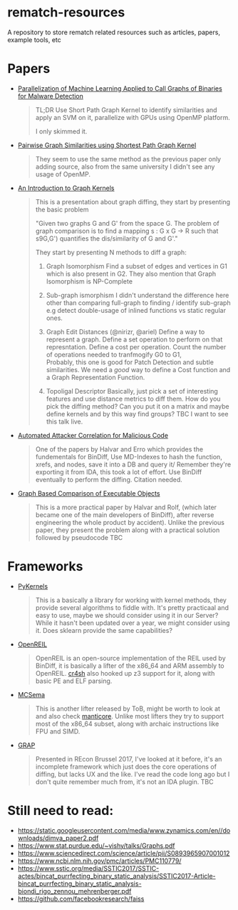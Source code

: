 # rematch-resources
A repository to store rematch related resources such as articles, papers, 
example tools, etc


# Papers

* [Parallelization of Machine Learning Applied to Call Graphs of Binaries for Malware Detection]  
  > TL;DR 
  > Use Short Path Graph Kernel to identify similarities and apply an SVM on it, parallelize with GPUs using OpenMP platform.
  > 
  > I only skimmed it. 

* [Pairwise Graph Similarities using Shortest Path Graph Kernel] 
  > They seem to use the same method as the previous paper only adding source, also from the same university
  > I didn't see any usage of OpenMP.

* [An Introduction to Graph Kernels]
  > This is a presentation about graph diffing, they start by presenting the basic problem
  >
  > "Given two graphs G and G'  from the space G. 
  > The problem of graph comparison is to find a mapping s : G x G -> R such that s9G,G') quantifies the dis/similarity of G and G'."
  > 
  > They start by presenting N methods to diff a graph:
  >  1. Graph Isomorphism 
  >  Find a subset of edges and vertices in G1 which is also present in G2. 
  > They also mention that Graph Isomorphism is NP-Complete 
  > 
  >   2. Sub-graph ismorphism
  > I didn't understand the difference here other than comparing full-graph to finding / identify sub-graph
  > e.g detect double-usage of inlined functions vs static regular ones.
  > 
  >   3. Graph Edit Distances (@nirizr, @ariel)
  > Define a way to represent a graph.
  > Define a set operation to perform on that represntation.
  > Define a cost per operation.
  >  Count the number of operations needed to tranfmogify G0 to G1,  
  > Probably, this one is good for Patch Detection and subtle similarities.
  > We need a *good* way to define a Cost function and a Graph Representation Function.
  > 
  >  4. Topoligal Descriptor 
  > Basically, just pick a set of interesting features and use distance metrics to diff them.
  > How do you pick the diffing method?
  > Can you put it on a matrix and maybe define kernels and by this way find groups? 
  > TBC
  > I want to see this talk live.

*  [Automated Attacker Correlation for Malicious Code]
   > One of the papers by Halvar and Erro which provides the fundementals for BinDiff,
   > Use MD-Indexes to hash the function, xrefs, and nodes, save it into a DB and query it/
   > Remember they're exporting it from IDA, this took a lot of effort. 
   > Use BinDiff eventually to perform the diffing.
   > Citation needed.
*  [Graph Based Comparison of Executable Objects]
   > This is a more practical paper by Halvar and Rolf, (which later became one of the main developers of BinDiff),
   > after reverse engineering the whole product by accident).
   > Unlike the previous paper, they present the problem along with a practical solution followed by pseudocode
   > TBC


# Frameworks

* [PyKernels]
   > This is a basically a library for working with kernel methods, they provide several algorithms to fiddle with.
   > It's pretty practicaal and easy to use, maybe we should consider using it in our Server? 
   > While it hasn't been updated over a year, we might consider using it. 
   > Does sklearn provide the same capabilities? 
* [OpenREIL]
   > OpenREIL is an open-source implementation of the REIL used by BinDiff, it is basically a lifter
   > of the x86_64 and ARM assembly to OpenREIL. [cr4sh] also hooked up z3 support for it, along with basic
   > PE and ELF parsing. 
* [MCSema]
  > This is another lifter released by ToB, might be worth to look at and also check [manticore].
  > Unlike most lifters they try to support most of the x86_64 subset, along with archaic instructions like FPU and SIMD.
* [GRAP]
  > Presented in REcon Brussel 2017, I've looked at it before, it's an incomplete framework which just does
  > the core operations of diffing, but lacks UX and the like.
  > I've read the code long ago but I don't quite remember much from, it's not an IDA plugin. 
  > TBC


# Still need to read:
* https://static.googleusercontent.com/media/www.zynamics.com/en//downloads/dimva_paper2.pdf
* https://www.stat.purdue.edu/~vishy/talks/Graphs.pdf
* https://www.sciencedirect.com/science/article/pii/S0893965907001012
* https://www.ncbi.nlm.nih.gov/pmc/articles/PMC110779/
* https://www.sstic.org/media/SSTIC2017/SSTIC-actes/bincat_purrfecting_binary_static_analysis/SSTIC2017-Article-bincat_purrfecting_binary_static_analysis-biondi_rigo_zennou_mehrenberger.pdf
* https://github.com/facebookresearch/faiss

[OpenREIL]: https://github.com/Cr4sh/openreil
[cr4sh]: https://twitter.com/cr4sh
[MCSema]: https://github.com/trailofbits/mcsema
[manticore]: https://github.com/trailofbits/manticore
[GRAP]: https://bitbucket.org/cybertools/grap
[Parallelization of Machine Learning Applied to Call Graphs of Binaries for Malware Detection]: https://www.eecis.udel.edu/~wkillian/latest/resources/Parallelization.of.Machine.Learning.Applied.to.Call.Graphs.of.Binaries.for.Malware.Detection.pdf
[Pairwise Graph Similarities using Shortest Path Graph Kernel]: https://github.com/tristanvdb/pairwise-graph-similarities
[An Introduction to Graph Kernels]: https://www.ethz.ch/content/dam/ethz/special-interest/bsse/borgwardt-lab/documents/slides/CA10_GraphKernels_intro.pdf
[PyKernels]: https://github.com/gmum/pykernels
[Automated Attacker Correlation for Malicious Code]:  https://www.sto.nato.int/publications/STO%20Meeting%20Proceedings/RTO-MP-IST-091/MP-IST-091-26.pdf
[Graph Based Comparison of Executable Objects]: https://static.googleusercontent.com/media/www.zynamics.com/en//downloads/bindiffsstic05-1.pdf
